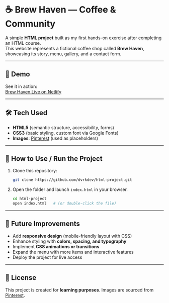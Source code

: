 # ☕ Brew Haven — Coffee & Community  

A simple **HTML project** built as my first hands-on exercise after completing an HTML course.  
This website represents a fictional coffee shop called **Brew Haven**, showcasing its story, menu, gallery, and a contact form.  

---

## 🚀 Demo  
See it in action:  
[Brew Haven Live on Netlify](https://coffee-dvrkdev.netlify.app/)

---

## 🛠️ Tech Used  
- **HTML5** (semantic structure, accessibility, forms)  
- **CSS3** (basic styling, custom font via Google Fonts)  
- **Images**: [Pinterest](https://www.pinterest.com/) (used as placeholders)  

---

## 📂 How to Use / Run the Project  
1. Clone this repository:  
    ```bash
   git clone https://github.com/dvrkdev/html-project.git
    ````

2. Open the folder and launch `index.html` in your browser.

   ```bash
   cd html-project
   open index.html   # (or double-click the file)
   ```

---

## 🙌 Future Improvements

* Add **responsive design** (mobile-friendly layout with CSS)
* Enhance styling with **colors, spacing, and typography**
* Implement **CSS animations or transitions**
* Expand the menu with more items and interactive features
* Deploy the project for live access

---

## 📜 License

This project is created for **learning purposes**.
Images are sourced from [Pinterest](https://www.pinterest.com/).
